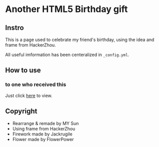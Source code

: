 # Another HTML5 Birthday gift
## Instro
This is a page used to celebrate my friend's birthday, using the idea and frame from HackerZhou. 

All useful imformation has been centeralized in `_config.yml`. 

## How to use
### to one who received this
Just click [here](https://haitian1221.github.io/Valentine-s-Day/index.html) to view.

## Copyright
* Rearrange & remade by MY Sun
* Using frame from HackerZhou
* Firework made by Jackrugile
* Flower made by FlowerPower

